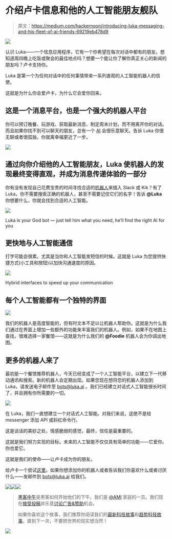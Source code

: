 # 介绍卢卡信息和他的人工智能朋友舰队

> 原文：<https://medium.com/hackernoon/introducing-luka-messaging-and-his-fleet-of-ai-friends-69219eb478d9>

![](img/9d7f05ca804b2d24a4e92f612bf4b755.png)

认识 Luka——一个信息应用程序，它有一个你希望在每次对话中都有的朋友。想知道周四晚上吃饭或聚会的最佳地点吗？想要一个能让你了解你真正关心的新闻的朋友吗？卢卡支持你。

Luka 是第一个为任何对话中的任何事情带来一系列直观的人工智能机器人的信使。

这就是为什么你会爱卢卡，为什么它会爱你回来。

## 这是一个消息平台，也是一个强大的机器人平台

你可以预订晚餐、玩游戏、获取最新消息、制定周末计划，而不用离开你的对话。而且如果你找不到可以聊天的朋友，总有一个 [AI](https://hackernoon.com/tagged/ai) 会很乐意聊天。告诉 Luka 你很无聊或者很孤独，你就离幸福更近了一步。

![](img/abf32862f70c75f1db7b819fd86c7814.png)

## 通过向你介绍他的人工智能朋友，Luka 使机器人的发现最终变得直观，并成为消息传递体验的一部分

你有没有发现自己花费宝贵的时间寻找合适的[机器人](https://hackernoon.com/tagged/bot)来插入 Slack 或 Kik？有了 Luka，你不需要搜索正确的机器人，甚至不需要记住它们的名字！告诉 **@Luka** 你想要什么，你就会找到合适的人工智能。

![](img/48c0ecd0672aa4668ea3019b1a753fea.png)

Luka is your God bot — just tell him what you need, he’ll find the right AI for you

## 更快地与人工智能通信

打字可能会很累。尤其是当你和人工智能发短信的时候。这就是 Luka 为您提供快捷方式(小工具和按钮)以加快沟通速度的原因。

![](img/ea2c4e72b3ecedfdb1b1e44e608c3855.png)

Hybrid interfaces to speed up your communication

## 每个人工智能都有一个独特的界面

![](img/6b1511b7cd0efa5b1773c443db8e596a.png)

我们的机器人是高度智能的，但有时文本不足以让机器人帮助你。这就是为什么我们通过在界面上增加一些额外的功能来丰富我们的机器人。例如，如果不在地图上查找，很难选择一家餐馆——这就是为什么我们的 **@Foodie** 机器人会为你调出地图。

## 更多的机器人来了

最初是一个餐馆推荐机器人，今天已经变成了一个人工智能平台，以建立下一代移动通讯和搜索。新的机器人会定期出现。如果您现在想将您的机器人添加到 Luka，请发送电子邮件至 [bots@luka.ai](mailto:bots@luka.ai) 。我们已经建立对话式人工智能很长时间了，并且拥有你所需要的一切。

![](img/c9634fbe44ee7d9a6dd6592a7f1b8911.png)

在 Luka，我们一直想建立一个对话式人工智能。对我们来说，这绝不是给 messenger 添加 API 或斜杠命令行。

这是谈话的美妙之处，情感脆弱的感觉，最终，信任是最重要的。

这就是我们努力实现的目标。未来的人工智能不仅仅具有简单的功能——它爱你。你也爱它。

这就是我们的使命——让卢卡成为你的朋友。

给卢卡一个尝试[这里](https://luka.ai/)。如果你想添加你的机器人或者告诉我们你喜欢什么或者讨厌什么——发邮件到 [bots@luka.ai](http://bots@luka.ai) 给我们。

[![](img/50ef4044ecd4e250b5d50f368b775d38.png)](http://bit.ly/HackernoonFB)[![](img/979d9a46439d5aebbdcdca574e21dc81.png)](https://goo.gl/k7XYbx)[![](img/2930ba6bd2c12218fdbbf7e02c8746ff.png)](https://goo.gl/4ofytp)

> [黑客中午](http://bit.ly/Hackernoon)是黑客如何开始他们的下午。我们是 [@AMI](http://bit.ly/atAMIatAMI) 家庭的一员。我们现在[接受投稿](http://bit.ly/hackernoonsubmission)并乐意[讨论广告&赞助](mailto:partners@amipublications.com)机会。
> 
> 如果你喜欢这个故事，我们推荐你阅读我们的[最新科技故事](http://bit.ly/hackernoonlatestt)和[趋势科技故事](https://hackernoon.com/trending)。直到下一次，不要把世界的现实想当然！

[![](img/be0ca55ba73a573dce11effb2ee80d56.png)](https://goo.gl/Ahtev1)